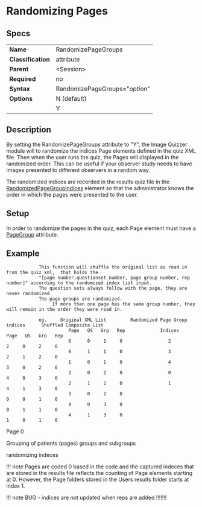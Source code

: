 # Randomizing Pages

## Specs

| ||
|---|---|
| **Name** | RandomizePageGroups |
| **Classification** | attribute |
| **Parent** | <Session\> |
| **Required** | no |
| **Syntax** | RandomizePageGroups="*option*" |
| **Options** | N (default) |
|             | Y |

## Description

By setting the RandomizePageGroups attribute to "Y", the Image Quizzer module will to randomize the 
indices Page elements defined in the quiz XML file. Then when the user runs the quiz,
the Pages will displayed in the randomized order. This can be useful if your 
observer study needs to have images presented to different observers in a random way.

The randomized indices 
are recorded in the results quiz file in the [RandomizedPageGroupIndices](../../results.md#randomizedpagegroupindices) element 
so that the administrator knows the order in which the pages were presented to the user.



## Setup

In order to randomize the pages in the quiz, each Page element must have a [PageGroup](../page/pagegroup.md) attribute.


## Example

```
			This function will shuffle the original list as read in from the quiz xml,  that holds the
            "[page number,questionset number, page group number, rep number]" according to the randomized index list input.
            The question sets always follow with the page, they are never randomized.
            The page groups are randomized. 
                 If more than one page has the same group number, they will remain in the order they were read in.
            
            eg.     Original XML List         Randomized Page Group indices      Shuffled Composite List
                       Page   QS   Grp   Rep             Indices                   Page   QS   Grp   Rep
                       0      0     1     0                 2                       2     0     2     0
                       0      1     1     0                 3                       2     1     2     0
                       1      0     1     0                 4                       3     0     2     0
                       2      0     2     0                 0                       4     0     3     0
                       2      1     2     0                 1                       4     1     3     0
                       3      0     2     0                                         0     0     1     0
                       4      0     3     0                                         0     1     1     0
                       4      1     3     0                                         1     0     1     0
```


Page 0

Grouping of patients (pages) groups and subgroups

randomizing indeces

!!! note
    Pages are coded 0 based in the code and the captured indeces that are stored
	in the results file reflects the counting of Page elements starting at 0.
	However, the Page folders stored in the Users results folder starts at index 1.
	
!!! note
    BUG - indices are not updated when reps are added !!!!!!!
	

